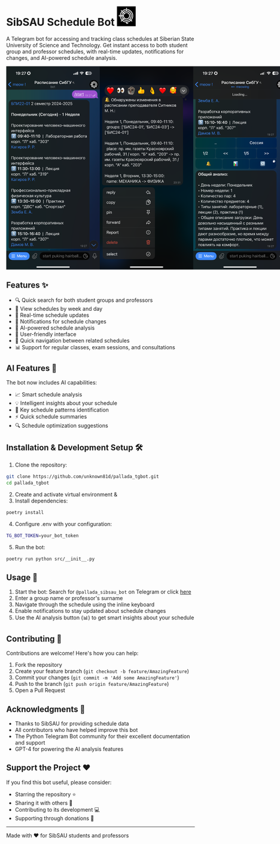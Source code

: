 # SibSAU Schedule Bot <img src="images/icon.jpg" width="50" alt="Bot Icon"/>


A Telegram bot for accessing and tracking class schedules at Siberian State University of Science and Technology. Get instant access to both student group and professor schedules, with real-time updates, notifications for changes, and AI-powered schedule analysis.

<div align="center" style="display: flex; justify-content: space-between;">
  <img src="images/schedule.png" width="250" alt="Schedule View"/>
  <img src="images/changes_tracking.png" width="250" alt="Changes View"/>
  <img src="images/ai_analytics.png" width="250" alt="AI Analysis"/>
</div>

## Features ✨

- 🔍 Quick search for both student groups and professors
- 📅 View schedules by week and day
- 🔄 Real-time schedule updates
- 🔔 Notifications for schedule changes
- 🤖 AI-powered schedule analysis
- 📱 User-friendly interface
- 🔗 Quick navigation between related schedules
- 📊 Support for regular classes, exam sessions, and consultations

## AI Features 🧠

The bot now includes AI capabilities:
- 📈 Smart schedule analysis
- 💡 Intelligent insights about your schedule
- 🎯 Key schedule patterns identification
- ⚡️ Quick schedule summaries
- 🔍 Schedule optimization suggestions

## Installation & Development Setup 🛠️

1. Clone the repository:

```bash
git clone https://github.com/unknown81d/pallada_tgbot.git
cd pallada_tgbot
```

2. Create and activate virtual environment &
3. Install dependencies:

```bash
poetry install
```

4. Configure .env with your configuration:

```bash
TG_BOT_TOKEN=your_bot_token
```

5. Run the bot:

```bash
poetry run python src/__init__.py
```

## Usage 📱

1. Start the bot: Search for `@pallada_sibsau_bot` on Telegram or click [here](https://t.me/pallada_sibsau_bot)
2. Enter a group name or professor's surname
3. Navigate through the schedule using the inline keyboard
4. Enable notifications to stay updated about schedule changes
5. Use the AI analysis button (📊) to get smart insights about your schedule

## Contributing 🤝

Contributions are welcome! Here's how you can help:

1. Fork the repository
2. Create your feature branch (`git checkout -b feature/AmazingFeature`)
3. Commit your changes (`git commit -m 'Add some AmazingFeature'`)
4. Push to the branch (`git push origin feature/AmazingFeature`)
5. Open a Pull Request

## Acknowledgments 🙏

- Thanks to SibSAU for providing schedule data
- All contributors who have helped improve this bot
- The Python Telegram Bot community for their excellent documentation and support
- GPT-4 for powering the AI analysis features

## Support the Project ❤️

If you find this bot useful, please consider:
- Starring the repository ⭐
- Sharing it with others 🔄
- Contributing to its development 💻
- Supporting through donations 💖

---
Made with ❤️ for SibSAU students and professors
